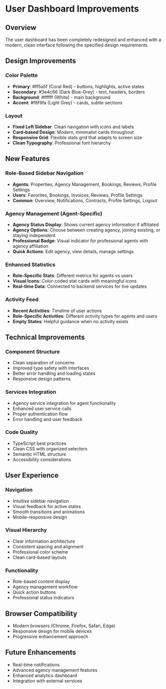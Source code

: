 # User Dashboard Improvements

## Overview
The user dashboard has been completely redesigned and enhanced with a modern, clean interface following the specified design requirements.

## Design Improvements

### Color Palette
- **Primary**: #ff5a5f (Coral Red) - buttons, highlights, active states
- **Secondary**: #3e4c66 (Dark Blue-Grey) - text, headers, borders  
- **Background**: #ffffff (White) - main background
- **Accent**: #f8f9fa (Light Grey) - cards, subtle sections

### Layout
- **Fixed Left Sidebar**: Clean navigation with icons and labels
- **Card-based Design**: Modern, minimalist cards throughout
- **Responsive Grid**: Flexible stats grid that adapts to screen size
- **Clean Typography**: Professional font hierarchy

## New Features

### Role-Based Sidebar Navigation
- **Agents**: Properties, Agency Management, Bookings, Reviews, Profile Settings
- **Users**: Favorites, Bookings, Invoices, Reviews, Profile Settings
- **Common**: Overview, Notifications, Contracts, Profile Settings, Logout

### Agency Management (Agent-Specific)
- **Agency Status Display**: Shows current agency information if affiliated
- **Agency Options**: Choose between creating agency, joining existing, or staying independent
- **Professional Badge**: Visual indicator for professional agents with agency affiliation
- **Quick Actions**: Edit agency, view details, manage settings

### Enhanced Statistics
- **Role-Specific Stats**: Different metrics for agents vs users
- **Visual Icons**: Color-coded stat cards with meaningful icons
- **Real-time Data**: Connected to backend services for live updates

### Activity Feed
- **Recent Activities**: Timeline of user actions
- **Role-Specific Activities**: Different activity types for agents and users
- **Empty States**: Helpful guidance when no activity exists

## Technical Improvements

### Component Structure
- Clean separation of concerns
- Improved type safety with interfaces
- Better error handling and loading states
- Responsive design patterns

### Services Integration
- Agency service integration for agent functionality
- Enhanced user service calls
- Proper authentication flow
- Error handling and user feedback

### Code Quality
- TypeScript best practices
- Clean CSS with organized selectors
- Semantic HTML structure
- Accessibility considerations

## User Experience

### Navigation
- Intuitive sidebar navigation
- Visual feedback for active states
- Smooth transitions and animations
- Mobile-responsive design

### Visual Hierarchy
- Clear information architecture
- Consistent spacing and alignment
- Professional color scheme
- Clean card-based layouts

### Functionality
- Role-based content display
- Agency management workflow
- Quick action buttons
- Professional status indicators

## Browser Compatibility
- Modern browsers (Chrome, Firefox, Safari, Edge)
- Responsive design for mobile devices
- Progressive enhancement approach

## Future Enhancements
- Real-time notifications
- Advanced agency management features
- Enhanced analytics dashboard
- Integration with external services
